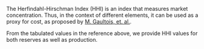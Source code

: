 The Herfindahl-Hirschman Index (HHI) is an index that measures market concentration.
Thus, in the context of different elements, it can be used as a proxy for cost, 
as proposed by [M. Gaultois, et. al.](https://pubs.acs.org/doi/10.1021/cm400893e).

From the tabulated values in the reference above, we provide HHI values for both 
reserves as well as production.
